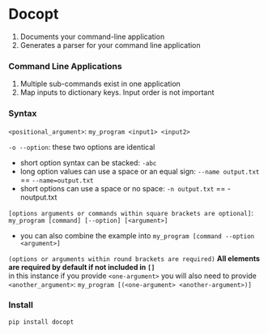 # Docopt

1. Documents your command-line application
1. Generates a parser for your command line application

### Command Line Applications

1. Multiple sub-commands exist in one application
1. Map inputs to dictionary keys. Input order is not important

### Syntax

`<positional_argument>`: `my_program <input1> <input2>`

`-o --option`: these two options are identical
 - short option syntax can be stacked: `-abc`
 - long option values can use a space or an equal sign: `--name output.txt` == `--name=output.txt`
 - short options can use a space or no space: `-n output.txt` == -noutput.txt
 
`[options arguments or commands within square brackets are optional]`: `my_program [command] [--option] [<argument>]`
 - you can also combine the example into `my_program [command --option <argument>]`
  
`(options or arguments within round brackets are required)`
**All elements are required by default if not included in `[]`**  
in this instance if you provide `<one-argument>` you will also need to provide `<another_argument>`: `my_program [(<one-argument> <another-argument>)]` 

### Install

`pip install docopt`
